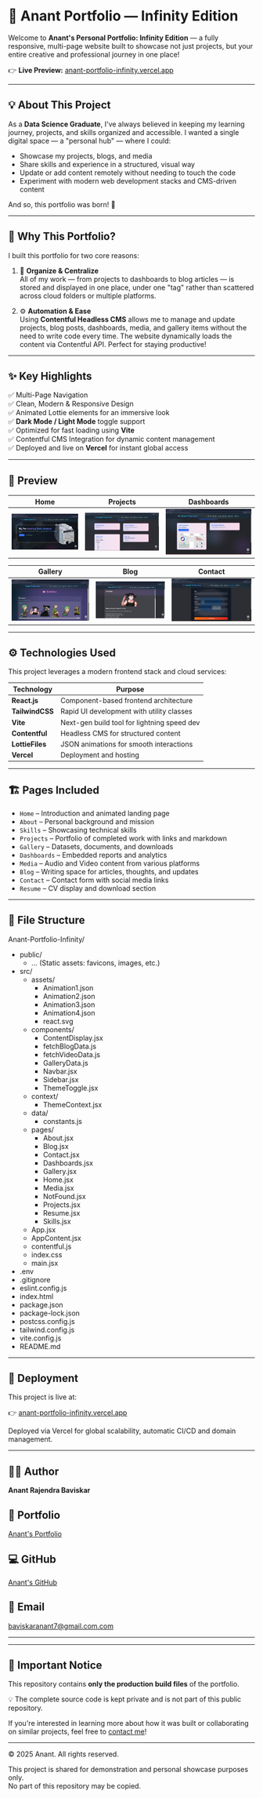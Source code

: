 # 🌌 Anant Portfolio — Infinity Edition

Welcome to **Anant's Personal Portfolio: Infinity Edition** — a fully responsive, multi-page website built to showcase not just projects, but your entire creative and professional journey in one place!

👉 **Live Preview:** [anant-portfolio-infinity.vercel.app](https://anant-portfolio-infinity.vercel.app/)

---

## 💡 About This Project

As a **Data Science Graduate**, I've always believed in keeping my learning journey, projects, and skills organized and accessible. I wanted a single digital space — a "personal hub" — where I could:

- Showcase my projects, blogs, and media
- Share skills and experience in a structured, visual way
- Update or add content remotely without needing to touch the code
- Experiment with modern web development stacks and CMS-driven content

And so, this portfolio was born! 🚀

---

## 🧠 Why This Portfolio?

I built this portfolio for two core reasons:

1. 📂 **Organize & Centralize**  
   All of my work — from projects to dashboards to blog articles — is stored and displayed in one place, under one "tag" rather than scattered across cloud folders or multiple platforms.

2. ⚙️ **Automation & Ease**  
   Using **Contentful Headless CMS** allows me to manage and update projects, blog posts, dashboards, media, and gallery items without the need to write code every time. The website dynamically loads the content via Contentful API. Perfect for staying productive!

---

## ✨ Key Highlights

✅ Multi-Page Navigation  
✅ Clean, Modern & Responsive Design  
✅ Animated Lottie elements for an immersive look  
✅ **Dark Mode / Light Mode** toggle support  
✅ Optimized for fast loading using **Vite**  
✅ Contentful CMS Integration for dynamic content management  
✅ Deployed and live on **Vercel** for instant global access  

---

## 📸 Preview

| Home                             | Projects                          | Dashboards                        |
|----------------------------------|------------------------------------|-----------------------------------|
| ![Home](https://github.com/Infinity0077/Anant-DS-Portfolio-Website-/blob/680b9628bcd55139476a976393e5eff65fc19d1d/Screenshot%202025-04-22%20142331.png) | ![Projects](https://github.com/Infinity0077/Anant-DS-Portfolio-Website-/blob/680b9628bcd55139476a976393e5eff65fc19d1d/Screenshot%202025-04-22%20142444.png) | ![Dashboards](https://github.com/Infinity0077/Anant-DS-Portfolio-Website-/blob/680b9628bcd55139476a976393e5eff65fc19d1d/Screenshot%202025-04-22%20142539.png) |

| Gallery                          | Blog                              | Contact                           |
|----------------------------------|------------------------------------|-----------------------------------|
| ![Gallery](https://github.com/Infinity0077/Anant-DS-Portfolio-Website-/blob/680b9628bcd55139476a976393e5eff65fc19d1d/Screenshot%202025-04-22%20142559.png) | ![Blog](https://github.com/Infinity0077/Anant-DS-Portfolio-Website-/blob/680b9628bcd55139476a976393e5eff65fc19d1d/Screenshot%202025-04-22%20142704.png) | ![Contact](https://github.com/Infinity0077/Anant-DS-Portfolio-Website-/blob/680b9628bcd55139476a976393e5eff65fc19d1d/Screenshot%202025-04-22%20142735.png) |



---

## ⚙️ Technologies Used

This project leverages a modern frontend stack and cloud services:

| Technology      | Purpose                                     |
|-----------------|---------------------------------------------|
| **React.js**    | Component-based frontend architecture       |
| **TailwindCSS** | Rapid UI development with utility classes   |
| **Vite**        | Next-gen build tool for lightning speed dev |
| **Contentful**  | Headless CMS for structured content         |
| **LottieFiles** | JSON animations for smooth interactions     |
| **Vercel**      | Deployment and hosting                      |

---

## 🏗️ Pages Included

- `Home` – Introduction and animated landing page  
- `About` – Personal background and mission  
- `Skills` – Showcasing technical skills  
- `Projects` – Portfolio of completed work with links and markdown  
- `Gallery` – Datasets, documents, and downloads  
- `Dashboards` – Embedded reports and analytics  
- `Media` – Audio and Video content from various platforms  
- `Blog` – Writing space for articles, thoughts, and updates  
- `Contact` – Contact form with social media links  
- `Resume` – CV display and download section

---

## 📂 File Structure

Anant-Portfolio-Infinity/
- public/
  - ... (Static assets: favicons, images, etc.)
- src/
  - assets/
    - Animation1.json
    - Animation2.json
    - Animation3.json
    - Animation4.json
    - react.svg
  - components/
    - ContentDisplay.jsx
    - fetchBlogData.js
    - fetchVideoData.js
    - GalleryData.js
    - Navbar.jsx
    - Sidebar.jsx
    - ThemeToggle.jsx
  - context/
    - ThemeContext.jsx
  - data/
    - constants.js
  - pages/
    - About.jsx
    - Blog.jsx
    - Contact.jsx
    - Dashboards.jsx
    - Gallery.jsx
    - Home.jsx
    - Media.jsx
    - NotFound.jsx
    - Projects.jsx
    - Resume.jsx
    - Skills.jsx
  - App.jsx
  - AppContent.jsx
  - contentful.js
  - index.css
  - main.jsx
- .env
- .gitignore
- eslint.config.js
- index.html
- package.json
- package-lock.json
- postcss.config.js
- tailwind.config.js
- vite.config.js
- README.md

---

## 🚀 Deployment
This project is live at:

👉 [anant-portfolio-infinity.vercel.app](https://anant-portfolio-infinity.vercel.app/)

Deployed via Vercel for global scalability, automatic CI/CD and domain management.

---

## 🙋‍♂️ Author
**Anant Rajendra Baviskar**

## 🔗 Portfolio
[Anant's Portfolio](https://anant-portfolio-infinity.vercel.app/)<!-- Replace with your actual portfolio link -->

## 💻 GitHub
[Anant's GitHub](https://github.com/Infinity0077)  <!-- Replace with your actual GitHub link -->

## 📧 Email
[baviskaranant7@gmail.com.com](baviskaranant7@gmail.com)  <!-- Replace with your actual email -->

---

---

## 📢 Important Notice

This repository contains **only the production build files** of the portfolio.

💡 The complete source code is kept private and is not part of this public repository.

If you're interested in learning more about how it was built or collaborating on similar projects, feel free to [contact me](mailto:baviskaranant7@gmail.com)!

---

© 2025 Anant. All rights reserved.

This project is shared for demonstration and personal showcase purposes only.  
No part of this repository may be copied.


